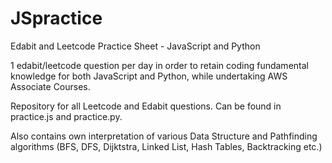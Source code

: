 # JSpractice

Edabit and Leetcode Practice Sheet - JavaScript and Python

1 edabit/leetcode question per day in order to retain coding fundamental knowledge for both JavaScript and Python, while undertaking AWS Associate Courses.

Repository for all Leetcode and Edabit questions. Can be found in practice.js and practice.py.

Also contains own interpretation of various Data Structure and Pathfinding algorithms (BFS, DFS, Dijktstra, Linked List, Hash Tables, Backtracking etc.)
